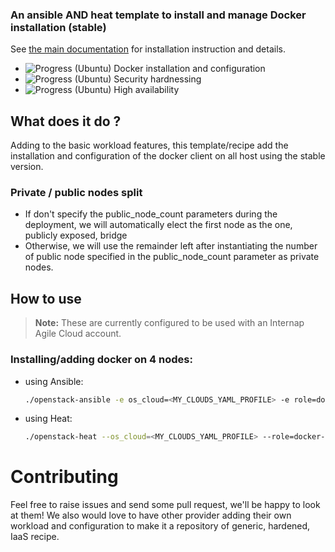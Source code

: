 ### An ansible AND heat template to install and manage Docker installation (stable)

See [the main documentation](/) for installation instruction and details.

+ ![Progress](http://progressed.io/bar/100)   (Ubuntu) Docker installation and configuration
+ ![Progress](http://progressed.io/bar/0)     (Ubuntu) Security hardnessing
+ ![Progress](http://progressed.io/bar/0)     (Ubuntu) High availability

## What does it do ?
Adding to the basic workload features, this template/recipe add the installation
and configuration of the docker client on all host using the stable version.

### Private / public nodes split
- If don't specify the public_node_count parameters during the deployment, we will
automatically elect the first node as the one, publicly exposed, bridge
- Otherwise, we will use the remainder left after instantiating the number of public node
specified in the public_node_count parameter as private nodes.

## How to use
> **Note:** These are currently configured to be used with an Internap Agile Cloud account.

### Installing/adding docker on 4 nodes:
* using Ansible:
  ```bash
  ./openstack-ansible -e os_cloud=<MY_CLOUDS_YAML_PROFILE> -e role=docker-stable -e node_count=4
  ```
* using Heat:
  ```bash
  ./openstack-heat --os_cloud=<MY_CLOUDS_YAML_PROFILE> --role=docker-stable --node_count=4
  ```

# Contributing
Feel free to raise issues and send some pull request, we'll be happy to look at them!
We also would love to have other provider adding their own workload and configuration
to make it a repository of generic, hardened, IaaS recipe.  
